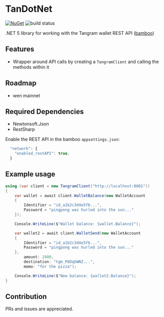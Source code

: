 # TanDotNet
[![NuGet](https://img.shields.io/nuget/v/TanDotNet.svg?style=flat&logo=nuget&color=blue)](https://www.nuget.org/packages/TanDotNet)
![build status](https://github.com/meany/TanDotNet/workflows/build/badge.svg "build status")

.NET 5 library for working with the Tangram wallet REST API ([bamboo](https://github.com/cypher-network/bamboo))

Features
----
* Wrapper around API calls by creating a `TangramClient` and calling the methods within it

Roadmap
----
* wen mainnet

Required Dependencies
----
* Newtonsoft.Json
* RestSharp

Enable the REST API in the bamboo `appsettings.json`:
```js
  "network": {
    "enabled_restAPI": true,
  }
```

Example usage
----
```c#
using (var client = new TangramClient("http://localhost:8001"))
{
    var wallet = await client.WalletBalance(new WalletAccount
    {
        Identifier = "id_a1b2c3d4e5f6...",
        Password = "pingpong was hurled into the sun..."
    });

    Console.WriteLine($"Wallet balance: {wallet.Balance}");

    var wallet2 = await client.WalletSend(new WalletAccount
    {
        Identifier = "id_a1b2c3d4e5f6...",
        Password = "pingpong was hurled into the sun..."
    },
        amount: 1000,
        destination: "tgm_P8DqGWNZ...",
        memo: "for the pizza");

    Console.WriteLine($"New balance: {wallet2.Balance}");
}
```

Contribution
----
PRs and issues are appreciated. 
